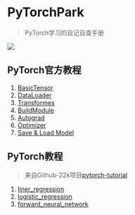 # PyTorchPark

> PyTorch学习的自记自查手册

![](https://img.shields.io/github/commit-activity/m/flydzy/PyTorchPark)

## PyTorch官方教程

1. [BasicTensor](PyTorch官方教程中文/BasicTensor.ipynb)
2. [DataLoader](PyTorch官方教程中文/DataLoader.ipynb)
3. [Transformes](PyTorch官方教程中文/Transforms.ipynb)
4. [BuildModule](PyTorch官方教程中文/BuildModule.ipynb)
5. [Autograd](PyTorch官方教程中文/Autograd.ipynb)
6. [Optimizer](PyTorch官方教程中文/Optmization.ipynb)
7. [Save & Load Model](PyTorch官方教程中文/Save%20&%20LoadModels.ipynb)

## PyTorch教程

> 来自Github-22k项目[pytorch-tutorial](https://github.com/yunjey/pytorch-tutorial)

1. [liner_regression](PyTorch教程/liner_regression.ipynb)
2. [logistic_regression](PyTorch教程/logistic_regression.ipynb)
3. [forward_neural_network](PyTorch教程/feedforward_neural_network.ipynb)